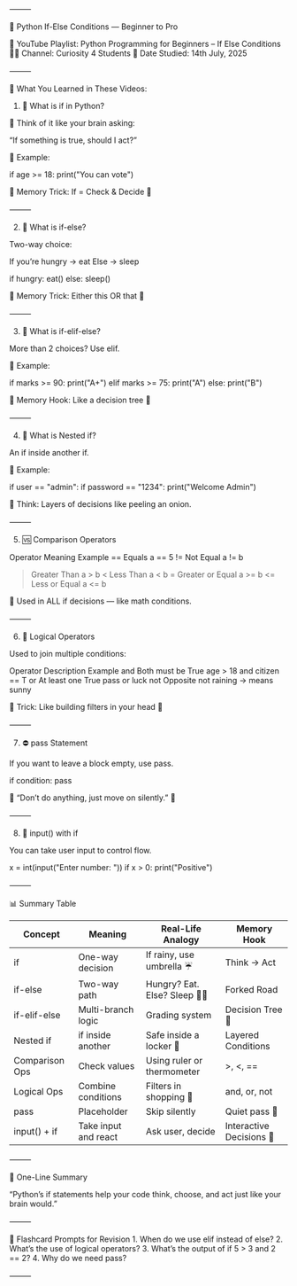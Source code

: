⸻

🧠 Python If-Else Conditions — Beginner to Pro

🎥 YouTube Playlist: Python Programming for Beginners – If Else Conditions
👨‍🏫 Channel: Curiosity 4 Students
📅 Date Studied: 14th July, 2025

⸻

🔑 What You Learned in These Videos:

1. 🧠 What is if in Python?

👶 Think of it like your brain asking:

“If something is true, should I act?”

📖 Example:

if age >= 18:
    print("You can vote")

🧠 Memory Trick: If = Check & Decide 🧠

⸻

2. 🔀 What is if-else?

Two-way choice:

If you’re hungry → eat
Else → sleep

if hungry:
    eat()
else:
    sleep()

🧠 Memory Trick: Either this OR that 🔁

⸻

3. 🔁 What is if-elif-else?

More than 2 choices? Use elif.

📖 Example:

if marks >= 90:
    print("A+")
elif marks >= 75:
    print("A")
else:
    print("B")

🧠 Memory Hook: Like a decision tree 🌳

⸻

4. 🧅 What is Nested if?

An if inside another if.

📖 Example:

if user == "admin":
    if password == "1234":
        print("Welcome Admin")

🧠 Think: Layers of decisions like peeling an onion.

⸻

5. 🆚 Comparison Operators

Operator	Meaning	Example
==	Equals	a == 5
!=	Not Equal	a != b
>	Greater Than	a > b
<	Less Than	a < b
>=	Greater or Equal	a >= b
<=	Less or Equal	a <= b

📖 Used in ALL if decisions — like math conditions.

⸻

6. 🔗 Logical Operators

Used to join multiple conditions:

Operator	Description	Example
and	Both must be True	age > 18 and citizen == T
or	At least one True	pass or luck
not	Opposite	not raining → means sunny

🧠 Trick: Like building filters in your head 🧠

⸻

7. ⛔ pass Statement

If you want to leave a block empty, use pass.

if condition:
    pass

📖 “Don’t do anything, just move on silently.” 🤫

⸻

8. 🎯 input() with if

You can take user input to control flow.

x = int(input("Enter number: "))
if x > 0:
    print("Positive")


⸻

📊 Summary Table

| Concept         | Meaning              | 	Real-Life Analogy	          | Memory Hook                | 
|-----------------|----------------------|------------------------------|----------------------------| 
| if	            | One-way decision     | If rainy, use umbrella ☔	    | Think → Act                | 
| if-else         | Two-way path         | Hungry? Eat. Else? Sleep 🍕😴| Forked Road                | 
| if-elif-else    | Multi-branch logic   | Grading system	              | Decision Tree 🌳           | 
| Nested if       | if inside another    | Safe inside a locker 🔐	    | Layered Conditions         | 
| Comparison Ops  | Check values         | Using ruler or thermometer	  | >, <, ==                   | 
| Logical Ops     | Combine conditions   | Filters in shopping 🛒	      | and, or, not               | 
| pass            | Placeholder          | Skip silently	              | Quiet pass 🤫              | 
| input() + if    | Take input and react | Ask user, decide	            | Interactive Decisions 💬   | 


⸻

💬 One-Line Summary

“Python’s if statements help your code think, choose, and act just like your brain would.”

⸻

🔁 Flashcard Prompts for Revision
	1.	When do we use elif instead of else?
	2.	What’s the use of logical operators?
	3.	What’s the output of if 5 > 3 and 2 == 2?
	4.	Why do we need pass?

⸻
